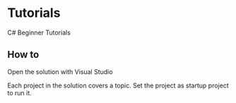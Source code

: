 # Tutorials
C# Beginner Tutorials
## How to
Open the solution with Visual Studio

Each project in the solution covers a topic.
Set the project as startup project to run it.
